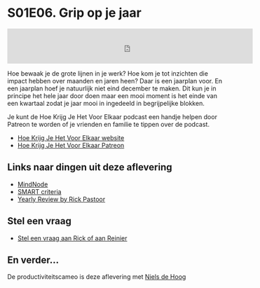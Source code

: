 #  S01E06. Grip op je jaar

<iframe width="560" height="80" scrolling="no" frameborder="no" src="https://fireside.fm/s/R68v5wVn+3BVcU4T9/iframe"></iframe>

Hoe bewaak je de grote lijnen in je werk? Hoe kom je tot inzichten die impact hebben over maanden en jaren heen? Daar is een jaarplan voor. En een jaarplan hoef je natuurlijk niet eind december te maken. Dit kun je in principe het hele jaar door doen maar een mooi moment is het einde van een kwartaal zodat je jaar mooi in ingedeeld in begrijpelijke blokken.

Je kunt de Hoe Krijg Je Het Voor Elkaar podcast een handje helpen door Patreon te worden of je vrienden en familie te tippen over de podcast.

- [Hoe Krijg Je Het Voor Elkaar website](https://hoekrijgjehetvoorelkaar.nl)
- [Hoe Krijg Je Het Voor Elkaar Patreon](http://patreon.com/reinier)

## Links naar dingen uit deze aflevering

- [MindNode](https://mindnode.com/)
- [SMART criteria](https://en.wikipedia.org/wiki/SMART_criteria)
- [Yearly Review by Rick Pastoor](https://rickpastoor.com/sections/yearlyreview.html)

## Stel een vraag

- [Stel een vraag aan Rick of aan Reinier](https://hoekrijgjehetvoorelkaar.nl/stel-een-vraag/)

## En verder…

De productiviteitscameo is deze aflevering met [Niels de Hoog](https://twitter.com/nielsify)